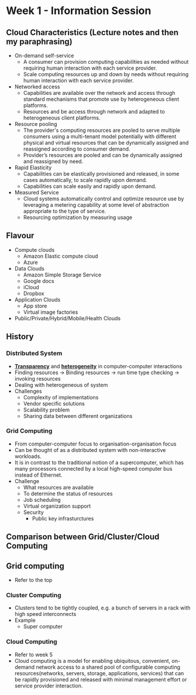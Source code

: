 # Week 1 - Information Session

## Cloud Characteristics (Lecture notes and then my paraphrasing)

- On-demand self-service
  - A consumer can provision computing capabilities as needed without requiring human interaction with each service provider. 
  - Scale computing resources up and down by needs without requiring human interaction with each service provider.
- Networked access
  - Capabilities are available over the network and access through standard mechanisms that promote use by heterogeneous client platforms.
  - Resources and be access through network and adapted to heterogeneous client platforms.
- Resource pooling
  - The provider's computing resources are pooled to serve multiple consumers using a multi-tenant model potentially with different physical and virtual resources that can be dynamically assigned and reassigned according to consumer demand. 
  - Provider’s resources are pooled and can be dynamically assigned and reassigned by need.
- Rapid Elasticity
  - Capabilities can be elastically provisioned and released, in some cases automatically, to scale rapidly upon  demand.
  - Capabilities can scale easily and rapidly upon demand.
- Measured Service
  - Cloud systems automatically control and optimize resource use by leveraging a metering capability at some level of abstraction appropriate to the type of service.
  - Resourcing optimization by measuring usage

## Flavour

- Compute clouds
  - Amazon Elastic compute cloud
  - Azure
- Data Clouds
  - Amazon Simple Storage Service
  - Google docs
  - iCloud
  - Dropbox
- Application Clouds
  - App store
  - Virtual image factories
- Public/Private/Hybrid/Mobile/Health Clouds

## History

### Distributed System

- <u>**Transparency**</u> and **<u>heterogeneity</u>** in computer-computer interactions
- Finding resources -> Binding resources -> run time type checking -> invoking resources
- Dealing with heterogeneous of system
- Challenges
  - Complexity of implementations
  - Vendor specific solutions
  - Scalability problem
  - Sharing data between different organizations

### Grid Computing

- From computer-computer focus to organisation-organisation focus
- Can be thought of as a distributed system with non-interactive workloads.
- It is in contrast to the traditional notion of a supercomputer, which has many processors connected by a local high-speed computer bus instead of Ethernet.
- Challenge
  - What resources are available
  - To determine the status of resources
  - Job scheduling
  - Virtual organization support
  - Security
    - Public key infrasturctures



## Comparison between Grid/Cluster/Cloud Computing

## Grid computing

- Refer to the top



### Cluster Computing

- Clusters tend to be tightly coupled, e.g. a bunch of servers in a rack with high speed interconnects
- Example
  - Super computer



### Cloud Computing

- Refer to week 5
- Cloud computing is a model for enabling ubiquitous, convenient, on-demand network access to a shared pool of configurable computing resources(networks, servers, storage, applications, services) that can be rapidly provisioned and released with minimal management effort or service provider interaction.